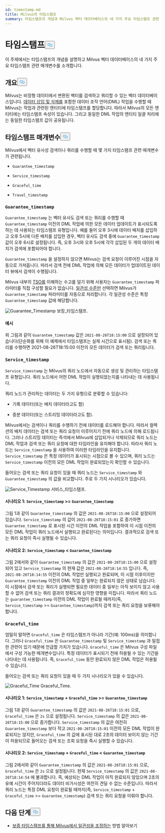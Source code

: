 ```yaml
---
id: timestamp.md
title: Milvus의 타임스탬프
summary: 타임스탬프의 개념과 Milvus 벡터 데이터베이스의 네 가지 주요 타임스탬프 관련 매개변수에 대해 알아보세요.
---
```

<h1 id="Timestamp" class="common-anchor-header">타임스탬프<button data-href="#Timestamp" class="anchor-icon" translate="no">
      <svg translate="no"
        aria-hidden="true"
        focusable="false"
        height="20"
        version="1.1"
        viewBox="0 0 16 16"
        width="16"
      >
        <path
          fill="#0092E4"
          fill-rule="evenodd"
          d="M4 9h1v1H4c-1.5 0-3-1.69-3-3.5S2.55 3 4 3h4c1.45 0 3 1.69 3 3.5 0 1.41-.91 2.72-2 3.25V8.59c.58-.45 1-1.27 1-2.09C10 5.22 8.98 4 8 4H4c-.98 0-2 1.22-2 2.5S3 9 4 9zm9-3h-1v1h1c1 0 2 1.22 2 2.5S13.98 12 13 12H9c-.98 0-2-1.22-2-2.5 0-.83.42-1.64 1-2.09V6.25c-1.09.53-2 1.84-2 3.25C6 11.31 7.55 13 9 13h4c1.45 0 3-1.69 3-3.5S14.5 6 13 6z"
        ></path>
      </svg>
    </button></h1><p>이 주제에서는 타임스탬프의 개념을 설명하고 Milvus 벡터 데이터베이스의 네 가지 주요 타임스탬프 관련 매개변수를 소개합니다.</p>
<h2 id="Overview" class="common-anchor-header">개요<button data-href="#Overview" class="anchor-icon" translate="no">
      <svg translate="no"
        aria-hidden="true"
        focusable="false"
        height="20"
        version="1.1"
        viewBox="0 0 16 16"
        width="16"
      >
        <path
          fill="#0092E4"
          fill-rule="evenodd"
          d="M4 9h1v1H4c-1.5 0-3-1.69-3-3.5S2.55 3 4 3h4c1.45 0 3 1.69 3 3.5 0 1.41-.91 2.72-2 3.25V8.59c.58-.45 1-1.27 1-2.09C10 5.22 8.98 4 8 4H4c-.98 0-2 1.22-2 2.5S3 9 4 9zm9-3h-1v1h1c1 0 2 1.22 2 2.5S13.98 12 13 12H9c-.98 0-2-1.22-2-2.5 0-.83.42-1.64 1-2.09V6.25c-1.09.53-2 1.84-2 3.25C6 11.31 7.55 13 9 13h4c1.45 0 3-1.69 3-3.5S14.5 6 13 6z"
        ></path>
      </svg>
    </button></h2><p>Milvus는 비정형 데이터에서 변환된 벡터를 검색하고 쿼리할 수 있는 벡터 데이터베이스입니다. <a href="https://milvus.io/docs/v2.1.x/data_processing.md">데이터 삽입 및 삭제를</a> 포함한 데이터 조작 언어(DML) 작업을 수행할 때 Milvus는 작업과 관련된 엔티티에 타임스탬프를 할당합니다. 따라서 Milvus의 모든 엔티티에는 타임스탬프 속성이 있습니다. 그리고 동일한 DML 작업의 엔티티 일괄 처리에는 동일한 타임스탬프 값이 공유됩니다.</p>
<h2 id="Timestamp-parameters" class="common-anchor-header">타임스탬프 매개변수<button data-href="#Timestamp-parameters" class="anchor-icon" translate="no">
      <svg translate="no"
        aria-hidden="true"
        focusable="false"
        height="20"
        version="1.1"
        viewBox="0 0 16 16"
        width="16"
      >
        <path
          fill="#0092E4"
          fill-rule="evenodd"
          d="M4 9h1v1H4c-1.5 0-3-1.69-3-3.5S2.55 3 4 3h4c1.45 0 3 1.69 3 3.5 0 1.41-.91 2.72-2 3.25V8.59c.58-.45 1-1.27 1-2.09C10 5.22 8.98 4 8 4H4c-.98 0-2 1.22-2 2.5S3 9 4 9zm9-3h-1v1h1c1 0 2 1.22 2 2.5S13.98 12 13 12H9c-.98 0-2-1.22-2-2.5 0-.83.42-1.64 1-2.09V6.25c-1.09.53-2 1.84-2 3.25C6 11.31 7.55 13 9 13h4c1.45 0 3-1.69 3-3.5S14.5 6 13 6z"
        ></path>
      </svg>
    </button></h2><p>Milvus에서 벡터 유사성 검색이나 쿼리를 수행할 때 몇 가지 타임스탬프 관련 매개변수가 관련됩니다.</p>
<ul>
<li><p><code translate="no">Guarantee_timestamp</code></p></li>
<li><p><code translate="no">Service_timestamp</code></p></li>
<li><p><code translate="no">Graceful_time</code></p></li>
<li><p><code translate="no">Travel_timestamp</code></p></li>
</ul>
<h3 id="Guaranteetimestamp" class="common-anchor-header"><code translate="no">Guarantee_timestamp</code></h3><p><code translate="no">Guarantee_timestamp</code> 는 벡터 유사도 검색 또는 쿼리를 수행할 때 <code translate="no">Guarantee_timestamp</code> 이전의 DML 작업에 의한 모든 데이터 업데이트가 표시되도록 하는 데 사용되는 타임스탬프 유형입니다. 예를 들어 오후 3시에 데이터 배치를 삽입하고 오후 5시에 다른 배치를 삽입한 경우, 벡터 유사도 검색 중에 <code translate="no">Guarantee_timestamp</code> 값이 오후 6시로 설정됩니다. 즉, 오후 3시와 오후 5시에 각각 삽입된 두 개의 데이터 배치가 검색에 포함되어야 합니다.</p>
<p><code translate="no">Guarantee_timestamp</code> 을 설정하지 않으면 Milvus는 검색 요청이 이루어진 시점을 자동으로 가져옵니다. 따라서 검색 전에 DML 작업에 의해 모든 데이터가 업데이트된 데이터 뷰에서 검색이 수행됩니다.</p>
<p>Milvus 내부의 <a href="https://github.com/milvus-io/milvus/blob/master/docs/design_docs/20211214-milvus_hybrid_ts.md">TSO를</a> 이해하는 수고를 덜기 위해 사용자는 <code translate="no">Guarantee_timestamp</code> 파라미터를 직접 구성할 필요가 없습니다. <a href="https://milvus.io/docs/v2.1.x/consistency.md">일관성 수준만</a> 선택하면 Milvus가 <code translate="no">Guarantee_timestamp</code> 파라미터를 자동으로 처리합니다. 각 일관성 수준은 특정 <code translate="no">Guarantee_timestamp</code> 값에 해당합니다.</p>
<p>
  
   <span class="img-wrapper"> <img translate="no" src="/docs/v2.5.x/assets/Guarantee_Timestamp.png" alt="Guarantee_Timestamp" class="doc-image" id="guarantee_timestamp" />
   </span> <span class="img-wrapper"> <span>보장_타임스탬프</span>. </span></p>
<h4 id="Example" class="common-anchor-header">예시</h4><p>위 그림과 같이 <code translate="no">Guarantee_timestamp</code> 값은 <code translate="no">2021-08-26T18:15:00</code> 으로 설정되어 있습니다(단순화를 위해 이 예제에서 타임스탬프는 실제 시간으로 표시됨). 검색 또는 쿼리를 수행하면 2021-08-26T18:15:00 이전의 모든 데이터가 검색 또는 쿼리됩니다.</p>
<h3 id="Servicetimestamp" class="common-anchor-header"><code translate="no">Service_timestamp</code></h3><p><code translate="no">Service_timestamp</code> 는 Milvus의 쿼리 노드에서 자동으로 생성 및 관리하는 타임스탬프 유형입니다. 쿼리 노드에서 어떤 DML 작업이 실행되었는지를 나타내는 데 사용됩니다.</p>
<p>쿼리 노드가 관리하는 데이터는 두 가지 유형으로 분류할 수 있습니다:</p>
<ul>
<li><p>기록 데이터(또는 배치 데이터라고도 함)</p></li>
<li><p>증분 데이터(또는 스트리밍 데이터라고도 함).</p></li>
</ul>
<p>Milvus에서는 검색이나 쿼리를 수행하기 전에 데이터를 로드해야 합니다. 따라서 컬렉션의 배치 데이터는 검색 또는 쿼리 요청이 이루어지기 전에 쿼리 노드에 의해 로드됩니다. 그러나 스트리밍 데이터는 즉석에서 Milvus에 삽입되거나 삭제되므로 쿼리 노드는 DML 작업과 검색 또는 쿼리 요청에 대한 타임라인을 유지해야 합니다. 따라서 쿼리 노드는 <code translate="no">Service_timestamp</code> 을 사용하여 이러한 타임라인을 유지합니다. <code translate="no">Service_timestamp</code> 은 특정 데이터가 표시되는 시점으로 볼 수 있으며, 쿼리 노드는 <code translate="no">Service_timestamp</code> 이전의 모든 DML 작업이 완료되었는지 확인할 수 있습니다.</p>
<p>들어오는 검색 또는 쿼리 요청이 있을 때 쿼리 노드는 <code translate="no">Service_timestamp</code> 와 <code translate="no">Guarantee_timestamp</code> 의 값을 비교합니다. 주로 두 가지 시나리오가 있습니다.</p>
<p>
  
   <span class="img-wrapper"> <img translate="no" src="/docs/v2.5.x/assets/Service_Timestamp.png" alt="Service_Timestamp" class="doc-image" id="service_timestamp" />
   </span> <span class="img-wrapper"> <span>서비스_타임스탬프</span>. </span></p>
<h4 id="Scenario-1-Servicetimestamp--Guaranteetimestamp" class="common-anchor-header">시나리오 1: <code translate="no">Service_timestamp</code> &gt;= <code translate="no">Guarantee_timestamp</code></h4><p>그림 1과 같이 <code translate="no">Guarantee_timestamp</code> 의 값은 <code translate="no">2021-08-26T18:15:00</code> 으로 설정되어 있습니다. <code translate="no">Service_timestamp</code> 의 값이 <code translate="no">2021-08-26T18:15:01</code> 로 증가하면 <code translate="no">Guarantee_timestamp</code> 로 표시된 시간 이전의 DML 작업을 포함하여 이 시점 이전의 모든 DML 작업이 쿼리 노드에서 실행되고 완료된다는 의미입니다. 결과적으로 검색 또는 쿼리 요청이 즉시 실행될 수 있습니다.</p>
<h4 id="Scenario-2-Servicetimestamp--Guaranteetimestamp" class="common-anchor-header">시나리오 2: <code translate="no">Service_timestamp</code> &lt; <code translate="no">Guarantee_timestamp</code></h4><p>그림 2에서와 같이 <code translate="no">Guarantee_timestamp</code> 의 값은 <code translate="no">2021-08-26T18:15:00</code> 으로 설정되어 있고 <code translate="no">Service_timestamp</code> 의 현재 값은 <code translate="no">2021-08-26T18:14:55</code> 입니다. 즉, <code translate="no">2021-08-26T18:14:55</code> 이전의 DML 작업만 실행되고 완료되며, 이 시점 이후이지만 <code translate="no">Guarantee_timestamp</code> 이전의 DML 작업 중 일부는 완료되지 않은 상태로 남습니다. 이 시점에서 검색 또는 쿼리가 실행되면 필요한 데이터 중 일부는 아직 보이지 않고 사용할 수 없어 검색 또는 쿼리 결과의 정확도에 심각한 영향을 미칩니다. 따라서 쿼리 노드는 <code translate="no">guarantee_timestamp</code> 이전의 DML 작업이 완료될 때까지(즉, <code translate="no">Service_timestamp</code> &gt;= <code translate="no">Guarantee_timestamp</code>)까지 검색 또는 쿼리 요청을 보류해야 합니다.</p>
<h3 id="Gracefultime" class="common-anchor-header"><code translate="no">Graceful_time</code></h3><p>엄밀히 말하면 <code translate="no">Graceful_time</code> 은 타임스탬프가 아니라 기간(예: 100ms)을 의미합니다. 그러나 <code translate="no">Graceful_time</code> 은 <code translate="no">Guarantee_timestamp</code> 및 <code translate="no">Service_timestamp</code> 과 밀접한 관련이 있기 때문에 언급할 가치가 있습니다. <code translate="no">Graceful_time</code> 은 Milvus 구성 파일에서 구성 가능한 매개변수입니다. 특정 데이터가 표시되기 전에 허용될 수 있는 기간을 나타내는 데 사용됩니다. 즉, <code translate="no">Graceful_time</code> 동안 완료되지 않은 DML 작업은 허용될 수 있습니다.</p>
<p>들어오는 검색 또는 쿼리 요청이 있을 때 두 가지 시나리오가 있을 수 있습니다.</p>
<p>
  
   <span class="img-wrapper"> <img translate="no" src="/docs/v2.5.x/assets/Graceful_Time.png" alt="Graceful_Time" class="doc-image" id="graceful_time" />
   </span> <span class="img-wrapper"> <span>Graceful_Time</span>. </span></p>
<h4 id="Scenario-1-Servicetimestamp--+--Gracefultime--Guaranteetimestamp" class="common-anchor-header">시나리오 1: <code translate="no">Service_timestamp</code> + <code translate="no">Graceful_time</code> &gt;= <code translate="no">Guarantee_timestamp</code></h4><p>그림 1과 같이 <code translate="no">Guarantee_timestamp</code> 의 값은 <code translate="no">2021-08-26T18:15:01</code> 으로, <code translate="no">Graceful_time</code> 은 <code translate="no">2s</code> 으로 설정됩니다. <code translate="no">Service_timestamp</code> 의 값은 <code translate="no">2021-08-26T18:15:00</code> 으로 증가합니다. <code translate="no">Service_timestamp</code> 의 값은 여전히 <code translate="no">Guarantee_timestamp</code> 보다 작고 <code translate="no">2021-08-26T18:15:01</code> 이전의 모든 DML 작업이 완료되지는 않지만, <code translate="no">Graceful_time</code> 의 값에 표시된 대로 2초의 데이터 보이지 않는 기간이 허용되므로 들어오는 검색 또는 조회 요청을 즉시 실행할 수 있습니다.</p>
<h4 id="Scenario-2-Servicetimestamp--+--Gracefultime--Guaranteetimestamp" class="common-anchor-header">시나리오 2: <code translate="no">Service_timestamp</code> + <code translate="no">Graceful_time</code> &lt; <code translate="no">Guarantee_timestamp</code></h4><p>그림 2에서와 같이 <code translate="no">Guarantee_timestamp</code> 의 값은 <code translate="no">2021-08-26T18:15:01</code> 으로, <code translate="no">Graceful_time</code> 은 <code translate="no">2s</code> 으로 설정됩니다. 현재 <code translate="no">Service_timestamp</code> 의 값은 <code translate="no">2021-08-26T18:14:54</code> 에 불과합니다. 즉, 예상되는 DML 작업이 아직 완료되지 않았으며 2초의 유예 시간이 주어지더라도 데이터 비가시성은 여전히 견딜 수 없는 수준입니다. 따라서 쿼리 노드는 특정 DML 요청이 완료될 때까지(즉, <code translate="no">Service_timestamp</code> + <code translate="no">Graceful_time</code> &gt;= <code translate="no">Guarantee_timestamp</code>) 검색 또는 쿼리 요청을 미뤄야 합니다.</p>
<h2 id="Whats-next" class="common-anchor-header">다음 단계<button data-href="#Whats-next" class="anchor-icon" translate="no">
      <svg translate="no"
        aria-hidden="true"
        focusable="false"
        height="20"
        version="1.1"
        viewBox="0 0 16 16"
        width="16"
      >
        <path
          fill="#0092E4"
          fill-rule="evenodd"
          d="M4 9h1v1H4c-1.5 0-3-1.69-3-3.5S2.55 3 4 3h4c1.45 0 3 1.69 3 3.5 0 1.41-.91 2.72-2 3.25V8.59c.58-.45 1-1.27 1-2.09C10 5.22 8.98 4 8 4H4c-.98 0-2 1.22-2 2.5S3 9 4 9zm9-3h-1v1h1c1 0 2 1.22 2 2.5S13.98 12 13 12H9c-.98 0-2-1.22-2-2.5 0-.83.42-1.64 1-2.09V6.25c-1.09.53-2 1.84-2 3.25C6 11.31 7.55 13 9 13h4c1.45 0 3-1.69 3-3.5S14.5 6 13 6z"
        ></path>
      </svg>
    </button></h2><ul>
<li><a href="/docs/ko/consistency.md">보증 타임스탬프를 통해 Milvus에서 일관성을 조정하는</a> 방법 알아보기</li>
</ul>
